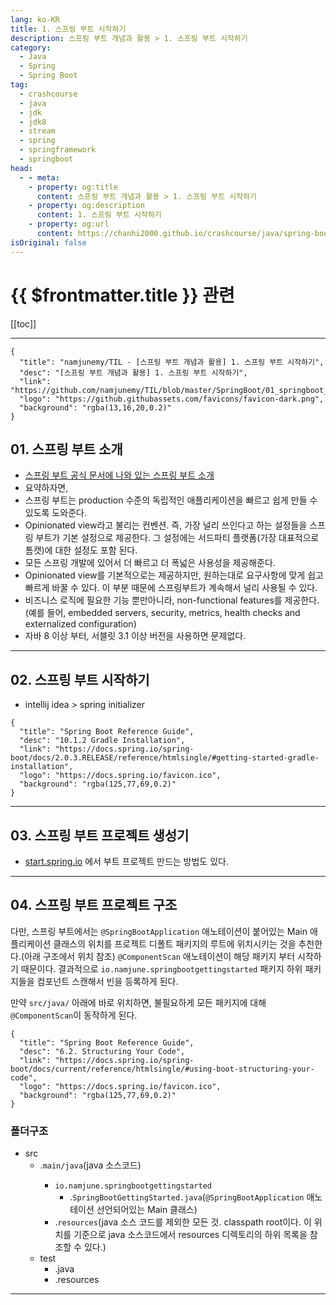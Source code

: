 ```yaml
---
lang: ko-KR
title: 1. 스프링 부트 시작하기
description: 스프링 부트 개념과 활용 > 1. 스프링 부트 시작하기
category:
  - Java
  - Spring
  - Spring Boot
tag: 
  - crashcourse
  - java
  - jdk
  - jdk8
  - stream
  - spring
  - springframework
  - springboot
head:
  - - meta:
    - property: og:title
      content: 스프링 부트 개념과 활용 > 1. 스프링 부트 시작하기
    - property: og:description
      content: 1. 스프링 부트 시작하기
    - property: og:url
      content: https://chanhi2000.github.io/crashcourse/java/spring-boot-whiteship/01.html
isOriginal: false
---
```


# {{ $frontmatter.title }} 관련

[[toc]]

---

```component VPCard
{
  "title": "namjunemy/TIL - [스프링 부트 개념과 활용] 1. 스프링 부트 시작하기",
  "desc": "[스프링 부트 개념과 활용] 1. 스프링 부트 시작하기",
  "link": "https://github.com/namjunemy/TIL/blob/master/SpringBoot/01_springboot_intro.md",
  "logo": "https://github.githubassets.com/favicons/favicon-dark.png",
  "background": "rgba(13,16,20,0.2)"
}
```

## 01. 스프링 부트 소개

- [스프링 부트 공식 문서에 나와 있는 스프링 부트 소개](https://docs.spring.io/spring-boot/docs/2.0.3.RELEASE/reference/htmlsingle/#getting-started-introducing-spring-boot)
- 요약하자면,
- 스프링 부트는 production 수준의 독립적인 애플리케이션을 빠르고 쉽게 만들 수 있도록 도와준다.
- Opinionated view라고 불리는 컨벤션. 즉, 가장 널리 쓰인다고 하는 설정들을 스프링 부트가 기본 설정으로 제공한다. 그 설정에는 서드파티 플랫폼(가장 대표적으로 톰캣)에 대한 설정도 포함 된다.
- 모든 스프링 개발에 있어서 더 빠르고 더 폭넓은 사용성을 제공해준다.
- Opinionated view를 기본적으로는 제공하지만, 원하는대로 요구사항에 맞게 쉽고 빠르게 바꿀 수 있다. 이 부분 때문에 스프링부트가 계속해서 널리 사용될 수 있다.
- 비즈니스 로직에 필요한 기능 뿐만아니라, non-functional features를 제공한다.(예를 들어, embedded servers, security, metrics, health checks and externalized configuration)
- 자바 8 이상 부터, 서블릿 3.1 이상 버전을 사용하면 문제없다.

---

## 02. 스프링 부트 시작하기

- intellij idea > spring initializer

```component VPCard
{
  "title": "Spring Boot Reference Guide",
  "desc": "10.1.2 Gradle Installation",
  "link": "https://docs.spring.io/spring-boot/docs/2.0.3.RELEASE/reference/htmlsingle/#getting-started-gradle-installation",
  "logo": "https://docs.spring.io/favicon.ico",
  "background": "rgba(125,77,69,0.2)"
}
```

---

## 03. 스프링 부트 프로젝트 생성기

- [start.spring.io](https://start.spring.io/) 에서 부트 프로젝트 만드는 방법도 있다.

---

## 04. 스프링 부트 프로젝트 구조

다만, 스프링 부트에서는 `@SpringBootApplication` 애노테이션이 붙어있는 Main 애플리케이션 클래스의 위치를 프로젝트 디폴트 패키지의 루트에 위치시키는 것을 추천한다.(아래 구조에서 위치 참조) `@ComponentScan` 애노테이션이 해당 패키지 부터 시작하기 때문이다. 결과적으로 `io.namjune.springbootgettingstarted` 패키지 하위 패키지들을 컴포넌트 스캔해서 빈을 등록하게 된다.

만약 <FontIcon icon="fas fa-folder-open"/>`src/java/` 아래에 바로 위치하면, 불필요하게 모든 패키지에 대해 `@ComponentScan`이 동작하게 된다.

```component VPCard
{
  "title": "Spring Boot Reference Guide",
  "desc": "6.2. Structuring Your Code",
  "link": "https://docs.spring.io/spring-boot/docs/current/reference/htmlsingle/#using-boot-structuring-your-code",
  "logo": "https://docs.spring.io/favicon.ico",
  "background": "rgba(125,77,69,0.2)"
}
```

### 폴더구조

- src
  - .<FontIcon icon="fas fa-folder-open"/>`main/java`(java 소스코드)
      - `io.namjune.springbootgettingstarted`
        - .<FontIcon icon="fa-brands fa-java"/>`SpringBootGettingStarted.java`(`@SpringBootApplication` 애노테이션 선언되어있는 Main 클래스)
    - .<FontIcon icon="fas fa-folder-open"/>`resources`(java 소스 코드를 제외한 모든 것. classpath root이다. 이 위치를 기준으로 java 소스코드에서 resources 디렉토리의 하위 목록을 참조할 수 있다.)
  - test
    - .<FontIcon icon="fas fa-folder-open"/>java
    - .<FontIcon icon="fas fa-folder-open"/>resources

---
